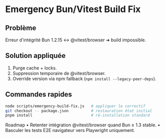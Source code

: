 # Emergency Bun/Vitest Build Fix

## Problème
Erreur d'intégrité Bun 1.2.15 ↔︎ @vitest/browser ➜ build impossible.

## Solution appliquée
1. Purge cache + locks.
2. Suppression temporaire de @vitest/browser.
3. Override version via npm fallback (`npm install --legacy-peer-deps`).

## Commandes rapides
```bash
node scripts/emergency-build-fix.js   # appliquer le correctif
git checkout -- package.json          # restauration état initial
pnpm install                          # ré-installation standard
```

Roadmap
  • Retenter intégration @vitest/browser quand Bun ≥ 1.3 stable.
  • Basculer les tests E2E navigateur vers Playwright uniquement.
